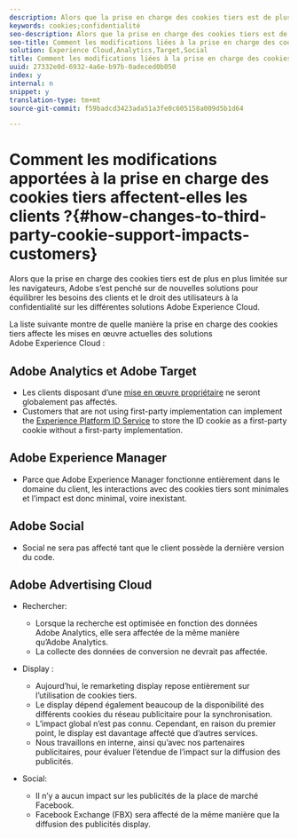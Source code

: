 ```yaml
---
description: Alors que la prise en charge des cookies tiers est de plus en plus limitée sur les navigateurs, Adobe s’est penché sur de nouvelles solutions pour équilibrer les besoins des clients et le droit des utilisateurs à la confidentialité sur les différentes solutions Adobe Experience Cloud.
keywords: cookies;confidentialité
seo-description: Alors que la prise en charge des cookies tiers est de plus en plus limitée sur les navigateurs, Adobe s’est penché sur de nouvelles solutions pour équilibrer les besoins des clients et le droit des utilisateurs à la confidentialité sur les différentes solutions Adobe Experience Cloud.
seo-title: Comment les modifications liées à la prise en charge des cookies tiers affectent-elles les clients ?
solution: Experience Cloud,Analytics,Target,Social
title: Comment les modifications liées à la prise en charge des cookies tiers affectent-elles les clients ?
uuid: 27332e0d-6932-4a6e-b97b-0adeced0b050
index: y
internal: n
snippet: y
translation-type: tm+mt
source-git-commit: f59badcd3423ada51a3fe0c605158a009d5b1d64

---
```



# Comment les modifications apportées à la prise en charge des cookies tiers affectent-elles les clients ?{#how-changes-to-third-party-cookie-support-impacts-customers}

Alors que la prise en charge des cookies tiers est de plus en plus limitée sur les navigateurs, Adobe s’est penché sur de nouvelles solutions pour équilibrer les besoins des clients et le droit des utilisateurs à la confidentialité sur les différentes solutions Adobe Experience Cloud.

La liste suivante montre de quelle manière la prise en charge des cookies tiers affecte les mises en œuvre actuelles des solutions Adobe Experience Cloud :

## Adobe Analytics et Adobe Target

* Les clients disposant d’une [mise en œuvre propriétaire](/help/interface/cookies/cookies-first-party.md) ne seront globalement pas affectés.
* Customers that are not using first-party implementation can implement the [Experience Platform ID Service](https://docs.adobe.com/content/help/en/id-service/using/implementation-guides/implementation-guides.html) to store the ID cookie as a first-party cookie without a first-party implementation.

## Adobe Experience Manager

* Parce que Adobe Experience Manager fonctionne entièrement dans le domaine du client, les interactions avec des cookies tiers sont minimales et l’impact est donc minimal, voire inexistant.

## Adobe Social

* Social ne sera pas affecté tant que le client possède la dernière version du code.

## Adobe Advertising Cloud

* Rechercher:

   * Lorsque la recherche est optimisée en fonction des données Adobe Analytics, elle sera affectée de la même manière qu’Adobe Analytics.
   * La collecte des données de conversion ne devrait pas affectée.

* Display :

   * Aujourd’hui, le remarketing display repose entièrement sur l’utilisation de cookies tiers.
   * Le display dépend également beaucoup de la disponibilité des différents cookies du réseau publicitaire pour la synchronisation.
   * L’impact global n’est pas connu. Cependant, en raison du premier point, le display est davantage affecté que d’autres services.
   * Nous travaillons en interne, ainsi qu’avec nos partenaires publicitaires, pour évaluer l’étendue de l’impact sur la diffusion des publicités.

* Social:

   * Il n’y a aucun impact sur les publicités de la place de marché Facebook.
   * Facebook Exchange (FBX) sera affecté de la même manière que la diffusion des publicités display.

